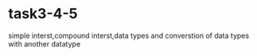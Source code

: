 # task3-4-5
simple interst,compound interst,data types and converstion of data types with another datatype

